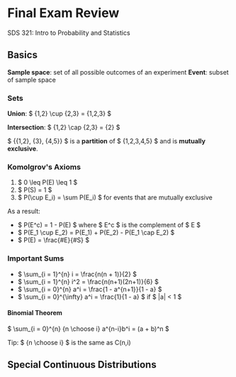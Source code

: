 # Final Exam Review
SDS 321: Intro to Probability and Statistics

## Basics
**Sample space**: set of all possible outcomes of an experiment
**Event**: subset of sample space

### Sets
**Union**: $ \{1,2\} \cup \{2,3\} = \{1,2,3\} $

**Intersection**: $ \{1,2\} \cap \{2,3\} = \{2\} $

$ \{\{1,2\}, \{3\}, \{4,5\}\} $ is a **partition** of $ \{1,2,3,4,5\} $ and is **mutually exclusive**.

### Komolgrov's Axioms
1. $ 0 \leq P(E) \leq 1 $
2. $ P(S) = 1 $
3. $ P(\cup E_i) = \sum P(E_i) $ for events that are mutually exclusive

As a result:

- $ P(E^c) = 1 - P(E) $ where $ E^c $ is the complement of $ E $
- $ P(E_1 \cup E_2) = P(E_1) + P(E_2) - P(E_1 \cap E_2) $
- $ P(E) = \frac{\#E}{\#S} $

### Important Sums
- $ \sum_{i = 1}^{n} i = \frac{n(n + 1)}{2} $
- $ \sum_{i = 1}^{n} i^2 = \frac{n(n+1)(2n+1)}{6} $
- $ \sum_{i = 0}^{n} a^i = \frac{1 - a^{n+1}}{1 - a} $
- $ \sum_{i = 0}^{\infty} a^i = \frac{1}{1 - a} $ if $ |a| < 1 $

#### Binomial Theorem
$ \sum_{i = 0}^{n} {n \choose i} a^{n-i}b^i = (a + b)^n $

Tip: $ {n \choose i} $ is the same as C(n,i)

## Special Continuous Distributions
